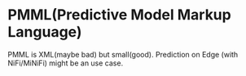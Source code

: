 # PMML(Predictive Model Markup Language) 

PMML is XML(maybe bad) but small(good). Prediction on Edge (with NiFi/MiNiFi) might be an use case.
